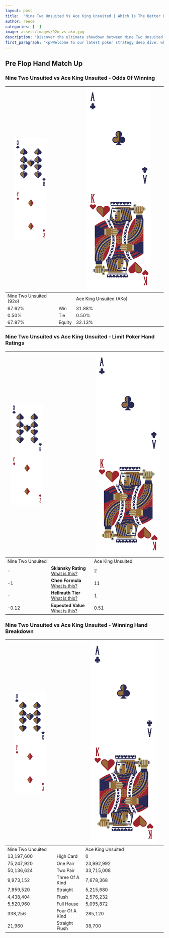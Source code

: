 ```yaml
---
layout: post
title:  "Nine Two Unsuited Vs Ace King Unsuited | Which Is The Better Hand In Poker? A Complete Guide"
author: reece
categories: [  ]
image: assets/images/92o-vs-ako.jpg
description: "Discover the ultimate showdown between Nine Two Unsuited and Ace King Unsuited in poker! Uncover the odds, strategies, and scenarios where one hand triumphs over the other. Get ready to up your poker game with this thrilling analysis."
first_paragraph: "<p>Welcome to our latest poker strategy deep dive, where we're pitting two distinct hands against each other in a high-stakes showdown: Nine Two Unsuited vs Ace King Unsuited.</p><p>In the dynamic world of poker, every decision counts, and knowing which hand holds the upper hand is key to your success at the table.</p><p>In this article, we'll dissect these two hands, explore the scenarios where one dominates the other, and equip you with the knowledge to make strategic choices that can tip the odds in your favor.</p><p>Get ready to unravel the intriguing dynamics of these poker hands and elevate your game to new heights.</p>"
---
```




[comment]: # (sp0)

## Pre Flop Hand Match Up

<div class="table hand-ratings" markdown="1"> 



### Nine Two Unsuited vs Ace King Unsuited - Odds Of Winning


    
| ![image info](assets/images/hand1/9.png) ![image info](assets/images/hand1/2o.png) |  | ![image info](assets/images/hand2/A.png) ![image info](assets/images/hand2/Ko.png) |
| -------- | -------- | -------- |
| Nine Two Unsuited (92o) |  | Ace King Unsuited (AKo) |
| 67.62% | Win | 31.88% |
| 0.50% | Tie | 0.50% |
| 67.87% | Equity | 32.13% |




[comment]: # (sp1)



### Nine Two Unsuited vs Ace King Unsuited - Limit Poker Hand Ratings


    
| ![image info](assets/images/hand1/9.png) ![image info](assets/images/hand1/2o.png) |  | ![image info](assets/images/hand2/A.png) ![image info](assets/images/hand2/Ko.png) |
| -------- | -------- | -------- |
| Nine Two Unsuited |  | Ace King Unsuited |
| - | **Sklansky Rating** [What is this?](/sklansky-rating-explained) | 2 |
| -1 | **Chen Formula** [What is this?](/chen-formula-explained) | 11 |
| - | **Hellmuth Tier** [What is this?](/Hellmuth-tier-explained) | 1 |
| -0.12 | **Expected Value** [What is this?](/expected-value-explained) | 0.51 |




[comment]: # (sp2)



### Nine Two Unsuited vs Ace King Unsuited - Winning Hand Breakdown


    
| ![image info](assets/images/hand1/9.png) ![image info](assets/images/hand1/2o.png) |  | ![image info](assets/images/hand2/A.png) ![image info](assets/images/hand2/Ko.png) |
| -------- | -------- | -------- |
| Nine Two Unsuited |  | Ace King Unsuited |
| 13,197,600 | High Card | 0 |
| 75,247,920 | One Pair | 23,992,992 |
| 50,136,624 | Two Pair | 33,715,008 |
| 9,973,152 | Three Of A Kind | 7,678,368 |
| 7,859,520 | Straight | 5,215,680 |
| 4,438,404 | Flush | 2,576,232 |
| 5,520,960 | Full House | 5,095,872 |
| 338,256 | Four Of A Kind | 285,120 |
| 21,960 | Straight Flush | 38,700 |




[comment]: # (sp3)



</div>

[comment]: # (sp4)



[comment]: # (sp5)

